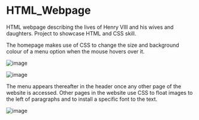 # HTML_Webpage
HTML webpage describing the lives of Henry VIII and his wives and daughters. Project to showcase HTML and CSS skill.  

The homepage makes use of CSS to change the size and background colour of a menu option when the mouse hovers over it.

![image](https://github.com/EimearKingston/HTML-Webpage/assets/144938447/f8f2f549-9e04-4136-b002-e8141617ebb7)

![image](https://github.com/EimearKingston/HTML-Webpage/assets/144938447/d859390b-f69e-466a-b794-5235c09527c4)

The menu appears thereafter in the header once any other page of the website is accessed. Other pages in the website use CSS to float images to the left of paragraphs
and to install a specific font to the text. 

![image](https://github.com/EimearKingston/HTML-Webpage/assets/144938447/fc775570-3eea-4475-a9dd-bd0b1fb28b94)
